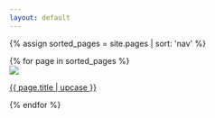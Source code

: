 ```yaml
---
layout: default
---
```


<!-- 
<div class="lead">
  <img class="lead-img" src="img/jembeashok1.jpg" title="Ashok Kumar">
</div> -->

{% assign sorted_pages = site.pages | sort: 'nav' %}

<div class="container">
<div class="pages">
{% for page in sorted_pages %}
  <div class="page">
    <div class="upper">
      <a href="{{ page.url}}" alt="{{ page.title }}">
        <img class="photo" src="img/acting/{{ act.small }}">
        <p class="title"> <span class="title-text"> {{ page.title | upcase }} </span> </p>
      </a>
    </div>
  </div>
{% endfor %}
</div>
</div>